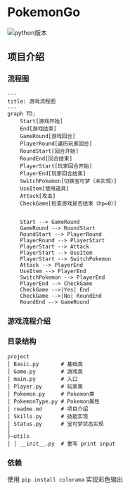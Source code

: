 # PokemonGo

![python版本](https://img.shields.io/badge/Python-3.11.4-blue)

## 项目介绍

### 流程图

```mermaid
---
title: 游戏流程图
---
graph TD;
    Start[游戏开始]
    End[游戏结束]
    GameRound[游戏回合]
    PlayerRound[遍历玩家回合]
    RoundStart[回合开始]
    RoundEnd[回合结束]
    PlayerStart[玩家回合开始]
    PlayerEnd[玩家回合结束]
    SwitchPokemon[切换宝可梦（未实现）]
    UseItem[使用道具]
    Attack[攻击]
    CheckGame[检查游戏是否结束（hp=0）]


    Start --> GameRound
    GameRound --> RoundStart
    RoundStart --> PlayerRound
    PlayerRound --> PlayerStart
    PlayerStart --> Attack
    PlayerStart --> UseItem
    PlayerStart --> SwitchPokemon
    Attack --> PlayerEnd
    UseItem --> PlayerEnd
    SwitchPokemon --> PlayerEnd
    PlayerEnd --> CheckGame
    CheckGame -->|Yes| End
    CheckGame -->|No| RoundEnd
    RoundEnd --> GameRound

```

### 游戏流程介绍

### 目录结构

```
project
│ Basic.py       # 基础类
│ Game.py        # 游戏类
│ main.py        # 入口
│ Player.py      # 玩家类
│ Pokemon.py     # Pokemon类
│ PokemonType.py # Pokemon属性
│ readme.md      # 项目介绍
│ Skills.py      # 技能实现
│ Status.py      # 宝可梦状态实现
│
├─utils
│ │ __init__.py  # 重写 print input

```

### 依赖

使用 `pip install colorama` 实现彩色输出
